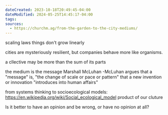 ```yaml
---
dateCreated: 2023-10-18T20:49:45-04:00
dateModified: 2024-05-25T14:45:17-04:00
tags: 
sources:
  - https://churchm.ag/from-the-garden-to-the-city-mediums/
---
```

scaling laws
things don't grow linearly

cities are mysteriously resilient, but companies behave more like organisms.

a cllective may be more than the sum of its parts

the medium is the message Marshall McLuhan
-McLuhan argues that a "message" is, "the change of scale or pace or pattern" that a new invention or innovation "introduces into human affairs"

from systems thinking to socioecological models:
	https://en.wikipedia.org/wiki/Social_ecological_model
product of our cluture


Is it better to have an opinion and be wrong, or have no opinion at all?